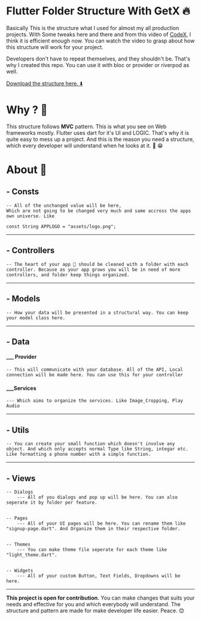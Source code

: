 # Flutter Folder Structure With GetX 🔥

Basically This is the structure what I used for almost my all production projects. With Some tweaks here and there and from this video of <a href="https://www.youtube.com/watch?v=IMvi7XthGvY">CodeX</a>, I think it is efficient enough now. You can watch the video to grasp about how this structure will work for your project.

Developers don't have to repeat themselves, and they shouldn't be. That's why I created this repo. You can use it with bloc or provider or riverpod as well.

<a href="https://github.com/abdulmominsakib/getx_flutter_structure/releases/tag/1.0"> Download the structure here. ⬇️ </a>

# Why ? 🤔

This structure follows <b>MVC</b> pattern. This is what you see on Web frameworks mostly. Flutter uses dart for it's UI and LOGIC. That's why it is quite easy to mess up a project. And this is the reason you need a structure, which every developer will understand when he looks at it. 🚀 😁

# About 📖

## - Consts

    -- All of the unchanged value will be here,
    Which are not going to be changed very much and same accross the apps own universe. Like

    const String APPLOGO = "assets/logo.png";

<hr>

## - Controllers

    -- The heart of your app 💙 should be cleaned with a folder with each controller. Because as your app grows you will be in need of more controllers, and folder keep things organized.

<hr>

## - Models

    -- How your data will be presented in a structural way. You can keep your model class here.

<hr>

## - Data 

#### ___ Provider
    -- This will communicate with your database. All of the API, Local connection will be made here. You can use this for your controller

#### ___Services

    --- Which aims to organize the services. Like Image_Cropping, Play Audio

<hr>

## - Utils

    -- You can create your small function which doesn't involve any object. And which only accepts normal Type like String, integar etc. Like formatting a phone number with a simple function.

<hr>

## - Views

    -- Dialogs
        --- All of you dialogs and pop up will be here. You can also seperate it by folder per feature.


    -- Pages
        --- All of your UI pages will be here. You can rename them like "signup-page.dart". And Organize them in their respective folder.


    -- Themes
        --- You can make theme file seperate for each theme like "light_theme.dart".


    -- Widgets
        --- All of your custom Button, Text Fields, Dropdowns will be here.

<hr>

<b>This project is open for contribution.</b> You can make changes that suits your needs and effective for you and which everybody will understand. The structure and pattern are made for make developer life easier. Peace. 😊
